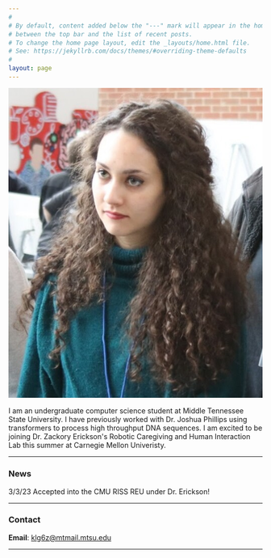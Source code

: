 ```yaml
---
#
# By default, content added below the "---" mark will appear in the home page
# between the top bar and the list of recent posts.
# To change the home page layout, edit the _layouts/home.html file.
# See: https://jekyllrb.com/docs/themes/#overriding-theme-defaults
#
layout: page
---
```


![Kendra Givens =](assets/images/Picture3.JPG)

I am an undergraduate computer science student at Middle Tennessee State University. I have previously worked with Dr. Joshua Phillips using transformers to process high throughput DNA sequences. I am excited to be joining Dr. Zackory Erickson's Robotic Caregiving and Human Interaction Lab this summer at Carnegie Mellon Univeristy. 

---

### News
3/3/23 Accepted into the CMU RISS REU under Dr. Erickson!
 

---

### Contact
**Email**: klg6z@mtmail.mtsu.edu

---

